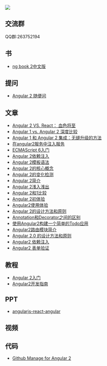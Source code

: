 ![](https://angular.io/resources/images/logos/standard/shield-large@2x.png)

交流群
---------
QQ群:263752194

书
---------

* [ng book 2中文版](https://github.com/kittencup/angular2-ama-cn/issues/24)

提问
---------
* [Angular 2 随便问](https://github.com/kittencup/angular2-ama-cn)


文章
---------
* [Angular 2 VS. React： 血色将至](http://www.zcfy.cc/article/142)
* [Angular 1 vs. Angular 2 深度比较](http://www.oschina.net/translate/angular-1-vs-angular-2-a-high-level-comparison)
* [Angular 1 和 Angular 2 集成：无缝升级的方法](http://www.oschina.net/translate/angular-1-and-angular-2-coexistence)
* [在angular2服务中注入服务](http://kittencup.com/javascript/2015/11/11/%E5%9C%A8angular2%E6%9C%8D%E5%8A%A1%E4%B8%AD%E6%B3%A8%E5%85%A5%E6%9C%8D%E5%8A%A1.html)
* [ECMAScript 6入门](http://es6.ruanyifeng.com/)
* [Angular 2依赖注入](http://kittencup.com/javascript/2015/07/23/Angular%202%E4%B8%AD%E7%9A%84%E4%BE%9D%E8%B5%96%E6%B3%A8%E5%85%A5.html)
* [Angular 2模板语法](http://kittencup.com/javascript/2015/07/20/Angular%202%E6%A8%A1%E6%9D%BF%E8%AF%AD%E6%B3%95.html)
* [Angular 2的核心概念](http://kittencup.com/javascript/2015/07/17/Angular%202%E7%9A%84%E6%A0%B8%E5%BF%83%E6%A6%82%E5%BF%B5.html)
* [Angular 2的变化检测](http://kittencup.com/javascript/2015/07/18/Angular%202%E7%9A%84%E5%8F%98%E5%8C%96%E6%A3%80%E6%B5%8B.html)
* [Angular 2简介](http://zhuanlan.zhihu.com/FrontendMagazine/20058966)
* [Angular 2浅入浅出](http://segmentfault.com/a/1190000002637529)
* [Angular 2和1比较](http://www.html-js.com/article/AngularJS-mass-Angular-2-and-1x-comparison)
* [Angular 2初体验](http://www.reqianduan.com/2758.html)
* [Angular2使用体验](http://web.jobbole.com/83017/)
* [Angular 2的设计方法和原则](http://blog.jobbole.com/63264/)
* [Annotation和Decorator之间的区别](http://kittencup.com/javascript/2015/08/05/Annotation%E5%92%8CDecorator%E4%B9%8B%E9%97%B4%E7%9A%84%E5%8C%BA%E5%88%AB.html)
* [使用Angular2构建一个简单的Todo应用](https://github.com/jnotnull/JavaScript-Sturcture/wiki/%E4%BD%BF%E7%94%A8Angular2%E6%9E%84%E5%BB%BA%E4%B8%80%E4%B8%AA%E7%AE%80%E5%8D%95%E7%9A%84Todo%E5%BA%94%E7%94%A8)
* [Angular2路由模块简介](http://chensd.com/2015-06/Angular-New-Router.html)
* [Angular 2.0 的设计方法和原则](http://blog.jobbole.com/63264/)
* [Angular2 依赖注入](http://gabriel0402.github.io/2015/12/25/angular-dependency-injection/)
* [Angular2 表单验证](http://gabriel0402.github.io/2015/12/24/angular2-form/)

教程
---------
* [Angular 2入门](http://www.hubwiz.com/course/5599d367a164dd0d75929c76/)
* [Angular2开发指南](https://github.com/gf-rd/blog/issues/21)

PPT
---------
* [angularjs-react-angular](https://github.com/kittencup/angularjs-react-angular)

视频
---------

代码
---------
* [Github Manage for Angular 2](https://github.com/kittencup/angular2-github-manage)


